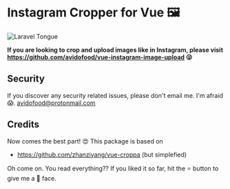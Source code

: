 # Instagram Cropper for Vue 🖼


![Laravel Tongue](https://raw.githubusercontent.com/avidofood/vue-responsive-video-background-player/master/demo/public/images/roadster.png)

**If you are looking to crop and upload images like in Instagram, please visit https://github.com/avidofood/vue-instagram-image-upload 😜**
 
## Security

If you discover any security related issues, please don't email me. I'm afraid 😱. avidofood@protonmail.com

## Credits

Now comes the best part! 😍
This package is based on

 - https://github.com/zhanziyang/vue-croppa (but simplefied)

Oh come on. You read everything?? If you liked it so far, hit the ⭐️ button to give me a 🤩 face. 
